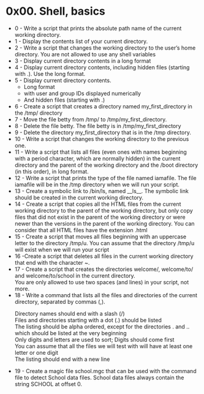 <a></a><h1>0x00. Shell, basics</h1>
<ul>
  <li>0 - Write a script that prints the absolute path name of the current working directory.</li>
  <li>1 - Display the contents list of your current directory.</li>
  <li>2 - Write a script that changes the working directory to the user’s home directory.
          You are not allowed to use any shell variables</li>
  <li>3 - Display current directory contents in a long format</li>
  <li>4 - Display current directory contents, including hidden files (starting with .). Use the long format.</li>
  <li>5 - Display current directory contents.
    <ul>
      <li>Long format</li>
      <li>with user and group IDs displayed numerically</li>
      <li>And hidden files (starting with .)</li>
    </ul>
  </li>
  <li>6 - Create a script that creates a directory named my_first_directory in the /tmp/ directory</li>
  <li>7 - Move the file betty from /tmp/ to /tmp/my_first_directory.</li>
  <li>8 - Delete the file betty.
          The file betty is in /tmp/my_first_directory</li>
  <li>9 - Delete the directory my_first_directory that is in the /tmp directory.</li>
  <li>10 - Write a script that changes the working directory to the previous one.</li>
  <li>11 - Write a script that lists all files (even ones with names beginning with a                  period character, which are normally hidden) in the current directory and the              parent of the working directory and the /boot directory (in this order), in                long format.</li>
  <li>12 - Write a script that prints the type of the file named iamafile. The file                    iamafile will be in the /tmp directory when we will run your script.</li>
  <li>13 - Create a symbolic link to /bin/ls, named __ls__. The symbolic link should be                created in the current working directory.</li>
  <li>14 - Create a script that copies all the HTML files from the current working                    directory to the parent of the working directory, but only copy files that did              not exist in the parent of the working directory or were newer than the versions            in the parent of the working directory.
           You can consider that all HTML files have the extension .html</li>
  <li>15 - Create a script that moves all files beginning with an uppercase letter to the              directory /tmp/u.
           You can assume that the directory /tmp/u will exist when we will run your                  script</li>
  <li>16 -Create a script that deletes all files in the current working directory that end           with the character ~.</li>
  <li>17 - Create a script that creates the directories welcome/, welcome/to/ and                      welcome/to/school in the current directory.<br>
           You are only allowed to use two spaces (and lines) in your script, not more.       </li>
  <li>18 - Write a command that lists all the files and directories of the current directory, separated by commas (,).<br>

Directory names should end with a slash (/)<br>
Files and directories starting with a dot (.) should be listed<br>
The listing should be alpha ordered, except for the directories . and .. which should be listed at the very beginning<br>
Only digits and letters are used to sort; Digits should come first<br>
You can assume that all the files we will test with will have at least one letter or one digit<br>
 The listing should end with a new line
    </li>
  <li>19 - Create a magic file school.mgc that can be used with the command file to detect School data files. School data files always contain the string SCHOOL at offset 0.
  </li>
</ul>
